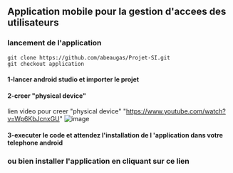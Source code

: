 ## Application mobile pour la gestion d'accees des utilisateurs
### lancement de l'application 
`git clone https://github.com/abeaugas/Projet-SI.git`<br>
`git checkout application`

#### 1-lancer android studio et importer le projet 
#### 2-creer "physical device" 
lien video pour creer "physical device"
"https://www.youtube.com/watch?v=Wp6KbJcnxGU" 
![image](https://github.com/abeaugas/Projet-SI/assets/99547111/4c8c6972-4f69-4772-ba44-a4f565ebd165)

#### 3-executer le code et attendez l'installation de l 'application dans votre telephone android 

### ou bien installer l'application en cliquant sur ce lien
